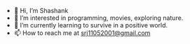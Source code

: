 - 👋 Hi, I’m Shashank
- 👀 I’m interested in programming, movies, exploring nature.
- 🌱 I’m currently learning to survive in a positive world.
- 📫 How to reach me at srj11052001@gmail.com 

<!---
srj1107/srj1107 is a ✨ special ✨ repository because its `README.md` (this file) appears on your GitHub profile.
You can click the Preview link to take a look at your changes.
--->
